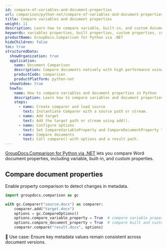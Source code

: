 ```yaml
---
id: compare-of-variables-and-document-properties
url: comparison/python-net/compare-of-variables-and-document-properties
title: Compare variables and document properties
weight: 11
description: Learn how to compare variable, built-in, and custom document properties using GroupDocs.Comparison for Python via .NET.
keywords: variables properties, built properties, custom properties, compare document properties, GroupDocs.Comparison Python
productName: GroupDocs.Comparison for Python via .NET
hideChildren: false
toc: true
structuredData:
  showOrganization: true
  application:
    name: Document Comparison
    description: Compare documents natively with high performance using Python and GroupDocs.Comparison for Python via .NET
    productCode: comparison
    productPlatform: python-net
  showVideo: true
  howTo:
    name: How to compare variables and document properties in Python
    description: Learn how to compare variables and document properties in Python step by step
    steps:
      - name: Create comparer and load source
        text: Instantiate Comparer with a source path or stream.
      - name: Add target
        text: Add the target path or stream using add().
      - name: Configure options
        text: Set CompareVariableProperty and CompareDocumentProperty to True.
      - name: Compare documents
        text: Call compare() with options and a result path.
---
```


[GroupDocs.Comparison for Python via .NET](https://products.groupdocs.com/comparison/python-net) lets you compare Word document properties, including variable, built-in, and custom properties.

## Compare document properties

Enable property comparison to detect changes in metadata.

```python
import groupdocs.comparison as gc

with gc.Comparer("source.docx") as comparer:
    comparer.add("target.docx")
    options = gc.CompareOptions()
    options.compare_variable_property = True  # compare variable properties
    options.compare_document_property = True  # compare built and custom properties
    comparer.compare("result.docx", options)
```

🔹 Use case: Ensure key metadata values remain consistent across document versions.


